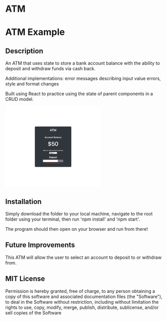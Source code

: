 # ATM
# ATM Example

## Description

An ATM that uses state to store a bank account balance with the ability to deposit and withdraw funds via cash back.

Additional implementations: error messages describing input value errors, style and format changes

Built using React to practice using the state of parent components in a CRUD model.

<img src="ATM-Example-SC.jpg" width="300px"/>

## Installation

Simply download the folder to your local machine, navigate to the root folder using your terminal, then run 'npm install' and 'npm start'.

The program should then open on your browser and run from there!

## Future Improvements

This ATM will allow the user to select an account to deposit to or withdraw from.

## MIT License

Permission is hereby granted, free of charge, to any person obtaining a copy
of this software and associated documentation files (the "Software"), to deal
in the Software without restriction, including without limitation the rights
to use, copy, modify, merge, publish, distribute, sublicense, and/or sell
copies of the Software
